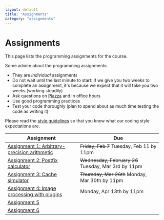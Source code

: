 ```yaml
---
layout: default
title: "Assignments"
category: "assignments"
---
```


# Assignments

This page lists the programming assignments for the course.

Some advice about the programming assignments:

* They are *individual* assignments
* Do not wait until the last minute to start: if we give you two weeks to complete an assignment, it's because we expect that it will take you two weeks (working steadily)
* Ask questions on [Piazza](https://piazza.com/jhu/spring2020/601229) and in office hours
* Use good programming practices
* Test your code thoroughly (plan to spend about as much time testing the code as writing it)

Please read the [style guidelines](assign/style.html) so that you know what our coding style expectations are.

Assignment | Due
---------- | ---
[Assignment 1: Arbitrary-precision arithmetic](assign/assign01.html) | <strike>Friday, Feb 7</strike> Tuesday, Feb 11 by 11pm
[Assignment 2: Postfix calculator](assign/assign02.html) | <strike>Wednesday, February 26</strike> Tuesday, Mar 3rd by 11pm
[Assignment 3: Cache simulator](assign/assign03.html) | <strike>Thursday, Mar 26th</strike> Monday, Mar 30th by 11pm
[Assignment 4: Image processing with plugins](assign/assign04.html) | Monday, Apr 13th by 11pm
[Assignment 5](assign/assign05.html) | 
[Assignment 6](assign/assign06.html) | 
